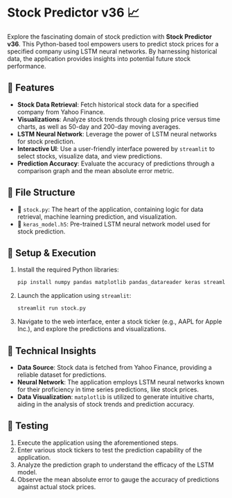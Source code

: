 
# Stock Predictor v36 📈

Explore the fascinating domain of stock prediction with **Stock Predictor v36**. This Python-based tool empowers users to predict stock prices for a specified company using LSTM neural networks. By harnessing historical data, the application provides insights into potential future stock performance.

## 🚀 Features

- **Stock Data Retrieval**: Fetch historical stock data for a specified company from Yahoo Finance.
- **Visualizations**: Analyze stock trends through closing price versus time charts, as well as 50-day and 200-day moving averages.
- **LSTM Neural Network**: Leverage the power of LSTM neural networks for stock prediction.
- **Interactive UI**: Use a user-friendly interface powered by `streamlit` to select stocks, visualize data, and view predictions.
- **Prediction Accuracy**: Evaluate the accuracy of predictions through a comparison graph and the mean absolute error metric.

## 📁 File Structure

- 📄 `stock.py`: The heart of the application, containing logic for data retrieval, machine learning prediction, and visualization.
- 📜 `keras_model.h5`: Pre-trained LSTM neural network model used for stock prediction.

## 🔧 Setup & Execution

1. Install the required Python libraries:
   ```bash
   pip install numpy pandas matplotlib pandas_datareader keras streamlit sklearn
   ```
2. Launch the application using `streamlit`:
   ```bash
   streamlit run stock.py
   
   ```
3. Navigate to the web interface, enter a stock ticker (e.g., AAPL for Apple Inc.), and explore the predictions and visualizations.

## 🧠 Technical Insights

- **Data Source**: Stock data is fetched from Yahoo Finance, providing a reliable dataset for predictions.
- **Neural Network**: The application employs LSTM neural networks known for their proficiency in time series predictions, like stock prices.
- **Data Visualization**: `matplotlib` is utilized to generate intuitive charts, aiding in the analysis of stock trends and prediction accuracy.

## 🧪 Testing

1. Execute the application using the aforementioned steps.
2. Enter various stock tickers to test the prediction capability of the application.
3. Analyze the prediction graph to understand the efficacy of the LSTM model.
4. Observe the mean absolute error to gauge the accuracy of predictions against actual stock prices.
